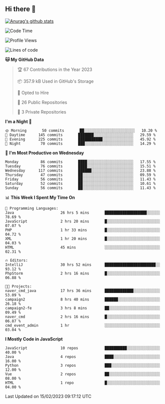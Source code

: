 ## Hi there 👋

[![Anurag's github stats](https://github-readme-stats.vercel.app/api?username=Songwonseok)](https://github.com/anuraghazra/github-readme-stats)



<!--START_SECTION:waka-->
![Code Time](http://img.shields.io/badge/Code%20Time-2%2C080%20hrs%2020%20mins-blue)

![Profile Views](http://img.shields.io/badge/Profile%20Views-3-blue)

![Lines of code](https://img.shields.io/badge/From%20Hello%20World%20I%27ve%20Written-3%20Million%20lines%20of%20code-blue)

**🐱 My GitHub Data** 

> 🏆 67 Contributions in the Year 2023
 > 
> 📦 357.9 kB Used in GitHub's Storage 
 > 
> 💼 Opted to Hire
 > 
> 📜 26 Public Repositories 
 > 
> 🔑 3 Private Repositories  
 > 
**I'm a Night 🦉** 

```text
🌞 Morning       50 commits       ██░░░░░░░░░░░░░░░░░░░░░░░   10.20 % 
🌆 Daytime      145 commits       ███████░░░░░░░░░░░░░░░░░░   29.59 % 
🌃 Evening      225 commits       ███████████░░░░░░░░░░░░░░   45.92 % 
🌙 Night         70 commits       ███░░░░░░░░░░░░░░░░░░░░░░   14.29 % 

```
📅 **I'm Most Productive on Wednesday** 

```text
Monday          86 commits       ████░░░░░░░░░░░░░░░░░░░░░   17.55 % 
Tuesday         76 commits       ████░░░░░░░░░░░░░░░░░░░░░   15.51 % 
Wednesday      117 commits       ██████░░░░░░░░░░░░░░░░░░░   23.88 % 
Thursday        47 commits       ██░░░░░░░░░░░░░░░░░░░░░░░   09.59 % 
Friday          56 commits       ██░░░░░░░░░░░░░░░░░░░░░░░   11.43 % 
Saturday        52 commits       ██░░░░░░░░░░░░░░░░░░░░░░░   10.61 % 
Sunday          56 commits       ██░░░░░░░░░░░░░░░░░░░░░░░   11.43 % 

```


📊 **This Week I Spent My Time On** 

```text
💬 Programming Languages: 
Java                     26 hrs 5 mins       ███████████████████░░░░░░   78.69 % 
JavaScript               2 hrs 20 mins       █░░░░░░░░░░░░░░░░░░░░░░░░   07.07 % 
PHP                      1 hr 33 mins        █░░░░░░░░░░░░░░░░░░░░░░░░   04.72 % 
XML                      1 hr 20 mins        █░░░░░░░░░░░░░░░░░░░░░░░░   04.03 % 
HTML                     45 mins             ░░░░░░░░░░░░░░░░░░░░░░░░░   02.31 % 

🔥 Editors: 
IntelliJ                 30 hrs 52 mins      ███████████████████████░░   93.12 % 
PhpStorm                 2 hrs 16 mins       █░░░░░░░░░░░░░░░░░░░░░░░░   06.88 % 

🐱‍💻 Projects: 
naver_cmd_java           17 hrs 36 mins      █████████████░░░░░░░░░░░░   53.09 % 
campaign2                8 hrs 40 mins       ██████░░░░░░░░░░░░░░░░░░░   26.18 % 
campaign2-fe             3 hrs 8 mins        ██░░░░░░░░░░░░░░░░░░░░░░░   09.49 % 
naver_cmd                2 hrs 16 mins       █░░░░░░░░░░░░░░░░░░░░░░░░   06.87 % 
cmd_event_admin          1 hr                ░░░░░░░░░░░░░░░░░░░░░░░░░   03.04 % 

```

**I Mostly Code in JavaScript** 

```text
JavaScript               10 repos            ██████████░░░░░░░░░░░░░░░   40.00 % 
Java                     4 repos             ████░░░░░░░░░░░░░░░░░░░░░   16.00 % 
Python                   3 repos             ███░░░░░░░░░░░░░░░░░░░░░░   12.00 % 
Vue                      2 repos             ██░░░░░░░░░░░░░░░░░░░░░░░   08.00 % 
HTML                     1 repo              █░░░░░░░░░░░░░░░░░░░░░░░░   04.00 % 

```



 Last Updated on 15/02/2023 09:17:12 UTC
<!--END_SECTION:waka-->
